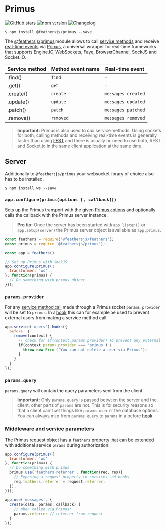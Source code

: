 # Primus

[![GitHub stars](https://img.shields.io/github/stars/feathersjs/primus.png?style=social&label=Star)](https://github.com/feathersjs/primus/)
[![npm version](https://img.shields.io/npm/v/@feathersjs/primus.png?style=flat-square)](https://www.npmjs.com/package/@feathersjs/primus)
[![Changelog](https://img.shields.io/badge/changelog-.md-blue.png?style=flat-square)](https://github.com/feathersjs/primus/blob/master/CHANGELOG.md)

```
$ npm install @feathersjs/primus --save
```

The [@feathersjs/primus](https://github.com/feathersjs/primus) module allows to call [service methods](./services.md) and receive [real-time events](./events.md) via [Primus](https://github.com/primus/primus), a universal wrapper for real-time frameworks that supports Engine.IO, WebSockets, Faye, BrowserChannel, SockJS and Socket.IO.

| Service method  | Method event name   | Real-time event    |
|-----------------|---------------------|--------------------|
| .find()         | `find`              | -                  |
| .get()          | `get`               | -                  |
| .create()       | `create`            | `messages created` |
| .update()       | `update`            | `messages updated` |
| .patch()        | `patch`             | `messages patched` |
| .remove()       | `removed`           | `messages removed` |

> **Important:** Primus is also used to *call* service methods. Using sockets for both, calling methods and receiving real-time events is generally faster than using [REST](./express.md) and there is usually no need to use both, REST and Socket.io in the same client application at the same time.

## Server

Additionally to `@feathersjs/primus` your websocket library of choice also has to be installed.

```
$ npm install ws --save
```

### `app.configure(primus(options [, callback]))`

Sets up the Primus transport with the given [Primus options](https://github.com/primus/primus) and optionally calls the callback with the Primus server instance.

> **Pro tip:** Once the server has been started with `app.listen()` or `app.setup(server)` the Primus server object is available as `app.primus`.

```js
const feathers = require('@feathersjs/feathers');
const primus = require('@feathersjs/primus');

const app = feathers();

// Set up Primus with SockJS
app.configure(primus({
  transformer: 'ws'
}, function(primus) {
  // Do something with primus object
}));
```

### `params.provider`

For any [service method call](./services.md) made through a Primus socket `params.provider` will be set to `primus`. In a [hook](./hooks.md) this can for example be used to prevent external users from making a service method call:

```js
app.service('users').hooks({
  before: {
    remove(context) {
      // check for if(context.params.provider) to prevent any external call
      if(context.params.provider === 'primus') {
        throw new Error('You can not delete a user via Primus');
      }
    }
  }
});
```

### `params.query`

`params.query` will contain the query parameters sent from the client.

> **Important:** Only `params.query` is passed between the server and the client, other parts of `params` are not. This is for security reasons so that a client can't set things like `params.user` or the database options. You can always map from `params.query` to `params` in a before [hook](./hooks.md).

### Middleware and service parameters

The Primus request object has a `feathers` property that can be extended with additional service `params` during authorization:

```js
app.configure(primus({
  transformer: 'ws'
}, function(primus) {
  // Do something with primus
  primus.use('feathers-referrer', function(req, res){
    // Exposing a request property to services and hooks
    req.feathers.referrer = request.referrer;
  });
}));

app.use('messages', {
  create(data, params, callback) {
    // When called via Primus:
    params.referrer // referrer from request
  }
});
```

